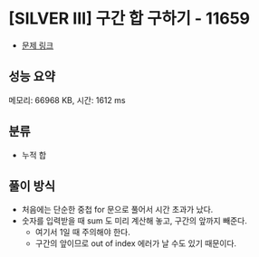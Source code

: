 # [SILVER III] 구간 합 구하기 - 11659

- [문제 링크](https://www.acmicpc.net/problem/11659)

## 성능 요약

메모리: 66968 KB, 시간: 1612 ms

## 분류

- 누적 합

## 풀이 방식

- 처음에는 단순한 중첩 for 문으로 풀어서 시간 초과가 났다.
- 숫자를 입력받을 때 sum 도 미리 계산해 놓고, 구간의 앞까지 빼준다.
    - 여기서 1일 때 주의해야 한다.
    - 구간의 앞이므로 out of index 에러가 날 수도 있기 때문이다.